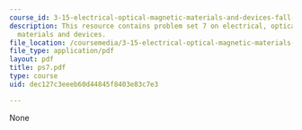 ```yaml
---
course_id: 3-15-electrical-optical-magnetic-materials-and-devices-fall-2006
description: This resource contains problem set 7 on electrical, optical and magnetic
  materials and devices.
file_location: /coursemedia/3-15-electrical-optical-magnetic-materials-and-devices-fall-2006/dec127c3eeeb60d44845f8403e83c7e3_ps7.pdf
file_type: application/pdf
layout: pdf
title: ps7.pdf
type: course
uid: dec127c3eeeb60d44845f8403e83c7e3

---
```

None